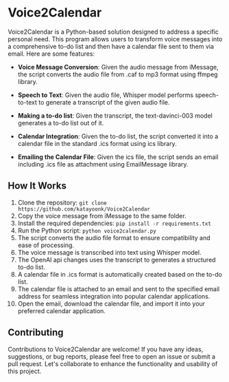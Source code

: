 # Voice2Calendar

Voice2Calendar is a Python-based solution designed to address a specific personal need. This program allows users to transform voice messages into a comprehensive to-do list and then have a calendar file sent to them via email. Here are some features:

- **Voice Message Conversion**: Given the audio message from iMessage, the script converts the audio file from .caf to mp3 format using ffmpeg library.

- **Speech to Text**: Given the audio file, Whisper model performs speech-to-text to generate a transcript of the given audio file.

- **Making a to-do list**: Given the transcript, the text-davinci-003 model generates a to-do list out of it.

- **Calendar Integration**: Given the to-do list, the script converted it into a calendar file in the standard .ics format using ics library.

- **Emailing the Calendar File**: Given the ics file, the script sends an email including .ics file as attachment using EmailMessage library.

## How It Works

1. Clone the repository: `git clone https://github.com/katayoonk/Voice2Calendar`
2. Copy the voice message from iMessage to the same folder. 
3. Install the required dependencies: `pip install -r requirements.txt`
4. Run the Python script: `python voice2calendar.py`
6. The script converts the audio file format to ensure compatibility and ease of processing.
7. The voice message is transcribed into text using Whisper model.
8. The OpenAI api changes uses the transcript to generates a structured to-do list.
9. A calendar file in .ics format is automatically created based on the to-do list.
10. The calendar file is attached to an email and sent to the specified email address for seamless integration into popular calendar applications.
11. Open the email, download the calendar file, and import it into your preferred calendar application.

## Contributing

Contributions to Voice2Calendar are welcome! If you have any ideas, suggestions, or bug reports, please feel free to open an issue or submit a pull request. Let's collaborate to enhance the functionality and usability of this project.
